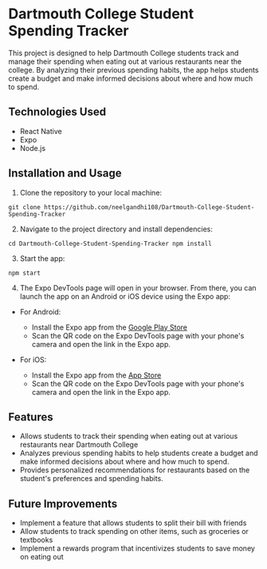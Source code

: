 # Dartmouth College Student Spending Tracker

This project is designed to help Dartmouth College students track and manage their spending when eating out at various restaurants near the college. By analyzing their previous spending habits, the app helps students create a budget and make informed decisions about where and how much to spend.

## Technologies Used

-   React Native
-   Expo
-   Node.js

## Installation and Usage

1.  Clone the repository to your local machine:

`git clone https://github.com/neelgandhi108/Dartmouth-College-Student-Spending-Tracker` 

2.  Navigate to the project directory and install dependencies:

`cd Dartmouth-College-Student-Spending-Tracker
npm install` 

3.  Start the app:

`npm start` 

4.  The Expo DevTools page will open in your browser. From there, you can launch the app on an Android or iOS device using the Expo app:

-   For Android:
    
    -   Install the Expo app from the [Google Play Store](https://play.google.com/store/apps/details?id=host.exp.exponent&hl=en_US&gl=US)
    -   Scan the QR code on the Expo DevTools page with your phone's camera and open the link in the Expo app.
-   For iOS:
    
    -   Install the Expo app from the [App Store](https://apps.apple.com/us/app/expo-go/id982107779)
    -   Scan the QR code on the Expo DevTools page with your phone's camera and open the link in the Expo app.

## Features

-   Allows students to track their spending when eating out at various restaurants near Dartmouth College
-   Analyzes previous spending habits to help students create a budget and make informed decisions about where and how much to spend.
-   Provides personalized recommendations for restaurants based on the student's preferences and spending habits.

## Future Improvements

-   Implement a feature that allows students to split their bill with friends
-   Allow students to track spending on other items, such as groceries or textbooks
-   Implement a rewards program that incentivizes students to save money on eating out

